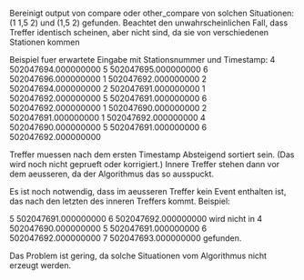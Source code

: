 Bereinigt output von compare oder other_compare von solchen Situationen: (1 1,5 2) und (1,5 2) gefunden. Beachtet den unwahrscheinlichen Fall, 
dass Treffer identisch scheinen, aber nicht sind, da sie von verschiedenen Stationen kommen


Beispiel fuer erwartete Eingabe mit Stationsnummer und Timestamp:
4 502047694.000000000 5 502047695.000000000 6 502047696.000000000
1 502047692.000000000 2 502047694.000000000
2 502047691.000000000 1 502047692.000000000 
5 502047691.000000000 6 502047692.000000000
1 502047690.000000000 2 502047691.000000000 1 502047692.000000000
4 502047690.000000000 5 502047691.000000000 6 502047692.000000000

Treffer muessen nach dem ersten Timestamp Absteigend sortiert sein. (Das wird noch nicht geprueft oder korrigiert.)
Innere Treffer stehen dann vor dem aeusseren, da der Algorithmus das so ausspuckt.

Es ist noch notwendig, dass im aeusseren Treffer kein Event enthalten ist, das nach den letzten des inneren Treffers kommt. Beispiel:

5 502047691.000000000 6 502047692.000000000 wird nicht in
4 502047690.000000000 5 502047691.000000000 6 502047692.000000000 7 502047693.000000000 gefunden. 

Das Problem ist gering, da solche Situationen vom Algorithmus nicht erzeugt werden.
 
